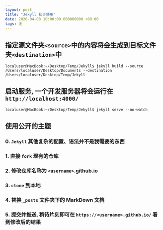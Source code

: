 ```yaml
---
layout: post
title: "Jekyll 初步使用"
date: 2020-04-08 10:00:00.000000000 +08:00
tags: 无
---
```


## 指定源文件夹`<source>`中的内容将会生成到目标文件夹`<destination>`中
```
localuser@MacBook:~/Desktop/Temp/Jekyll$ jekyll build --source /Users/localuser/Desktop/Documents --destination /Users/localuser/Desktop/Temp/Jekyll
```

## 启动服务, 一个开发服务器将会运行在 `http://localhost:4000/`
```
localuser@MacBook:~/Desktop/Temp/Jekyll$ jekyll serve --no-watch
```

## 使用公开的主题
### 0. `Jekyll` 其他复杂的配置、语法并不是我需要的东西
### 1. 直接 `fork` 现有的仓库
### 2. 修改仓库名称为 `<username>`.github.io
### 3. `clone` 到本地
### 4. 替换 `_posts` 文件夹下的 MarkDown 文档
### 5. 提交并推送, 稍待片刻即可在 `https://<username>.github.io/` 看到修改后的结果